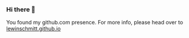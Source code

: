 ### Hi there 👋

You found my github.com presence. For more info, please head over to [lewinschmitt.github.io](https://lewinschmitt.github.io)
